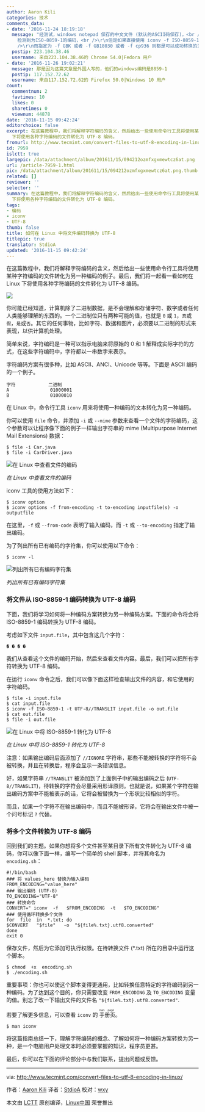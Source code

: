 ```yaml
---
author: Aaron Kili
categories: 技术
comments_data:
- date: '2016-11-24 18:19:18'
  message: "经测试，windows notepad 保存的中文文件 (默认的ASCII码保存)，<br />\r\n在linux下使用 file -i
    检测到为ISO-8859-1的编码，<br />\r\n但是如果直接使用 iconv -f ISO-8859-1 -t UTF-8 转换后仍然是乱码，<br
    />\r\n而指定为 -f GBK 或者 -f GB18030 或者 -f cp936 则都是可以成功转换的为中文显示；"
  postip: 223.104.38.46
  username: 来自223.104.38.46的 Chrome 54.0|Fedora 用户
- date: '2016-11-26 19:02:21'
  message: 那是因为这篇文章是外国人写的，他们的windows编码是8859-1
  postip: 117.152.72.62
  username: 来自117.152.72.62的 Firefox 50.0|Windows 10 用户
count:
  commentnum: 2
  favtimes: 10
  likes: 0
  sharetimes: 0
  viewnum: 44878
date: '2016-11-15 09:42:24'
editorchoice: false
excerpt: 在这篇教程中，我们将解释字符编码的含义，然后给出一些使用命令行工具将使用某种字符编码的文件转化为另一种编码的例子。最后，我们将一起看一看如何在 Linux
  下将使用各种字符编码的文件转化为 UTF-8 编码。
fromurl: http://www.tecmint.com/convert-files-to-utf-8-encoding-in-linux/
id: 7959
islctt: true
largepic: /data/attachment/album/201611/15/094212ozmfxgxmewtcz6at.png
url: /article-7959-1.html
pic: /data/attachment/album/201611/15/094212ozmfxgxmewtcz6at.png.thumb.jpg
related: []
reviewer: ''
selector: ''
summary: 在这篇教程中，我们将解释字符编码的含义，然后给出一些使用命令行工具将使用某种字符编码的文件转化为另一种编码的例子。最后，我们将一起看一看如何在 Linux
  下将使用各种字符编码的文件转化为 UTF-8 编码。
tags:
- 编码
- iconv
- UTF-8
thumb: false
title: 如何在 Linux 中将文件编码转换为 UTF-8
titlepic: true
translator: StdioA
updated: '2016-11-15 09:42:24'
---
```


在这篇教程中，我们将解释字符编码的含义，然后给出一些使用命令行工具将使用某种字符编码的文件转化为另一种编码的例子。最后，我们将一起看一看如何在 Linux 下将使用各种字符编码的文件转化为 UTF-8 编码。


![](/data/attachment/album/201611/15/094212ozmfxgxmewtcz6at.png)


你可能已经知道，计算机除了二进制数据，是不会理解和存储字符、数字或者任何人类能够理解的东西的。一个二进制位只有两种可能的值，也就是 `0` 或 `1`，`真`或`假`，`是`或`否`。其它的任何事物，比如字符、数据和图片，必须要以二进制的形式来表现，以供计算机处理。


简单来说，字符编码是一种可以指示电脑来将原始的 0 和 1 解释成实际字符的方式，在这些字符编码中，字符都以一串数字来表示。


字符编码方案有很多种，比如 ASCII、ANCI、Unicode 等等。下面是 ASCII 编码的一个例子。



```
字符            二进制
A               01000001
B               01000010

```

在 Linux 中，命令行工具 `iconv` 用来将使用一种编码的文本转化为另一种编码。


你可以使用 `file` 命令，并添加 `-i` 或 `--mime` 参数来查看一个文件的字符编码，这个参数可以让程序像下面的例子一样输出字符串的 mime (Multipurpose Internet Mail Extensions) 数据：



```
$ file -i Car.java
$ file -i CarDriver.java

```

![在 Linux 中查看文件的编码](/data/attachment/album/201611/15/094225gn0z3fttp33bpzbc.png)


*在 Linux 中查看文件的编码*


iconv 工具的使用方法如下：



```
$ iconv option
$ iconv options -f from-encoding -t to-encoding inputfile(s) -o outputfile 

```

在这里，`-f` 或 `--from-code` 表明了输入编码，而 `-t` 或 `--to-encoding` 指定了输出编码。


为了列出所有已有编码的字符集，你可以使用以下命令：



```
$ iconv -l 

```

![列出所有已有编码字符集](/data/attachment/album/201611/15/094226dmn4vabfnovl9z54.png)


*列出所有已有编码字符集*


### 将文件从 ISO-8859-1 编码转换为 UTF-8 编码


下面，我们将学习如何将一种编码方案转换为另一种编码方案。下面的命令将会将 ISO-8859-1 编码转换为 UTF-8 编码。


考虑如下文件 `input.file`，其中包含这几个字符：



```
� � � �

```

我们从查看这个文件的编码开始，然后来查看文件内容。最后，我们可以把所有字符转换为 UTF-8 编码。


在运行 `iconv` 命令之后，我们可以像下面这样检查输出文件的内容，和它使用的字符编码。



```
$ file -i input.file
$ cat input.file 
$ iconv -f ISO-8859-1 -t UTF-8//TRANSLIT input.file -o out.file
$ cat out.file 
$ file -i out.file 

```

![在 Linux 中将 ISO-8859-1 转化为 UTF-8](/data/attachment/album/201611/15/094226nzsi0ozr14dgc2oo.png)


*在 Linux 中将 ISO-8859-1 转化为 UTF-8*


注意：如果输出编码后面添加了 `//IGNORE` 字符串，那些不能被转换的字符将不会被转换，并且在转换后，程序会显示一条错误信息。


好，如果字符串 `//TRANSLIT` 被添加到了上面例子中的输出编码之后 (`UTF-8//TRANSLIT`)，待转换的字符会尽量采用形译原则。也就是说，如果某个字符在输出编码方案中不能被表示的话，它将会被替换为一个形状比较相似的字符。


而且，如果一个字符不在输出编码中，而且不能被形译，它将会在输出文件中被一个问号标记 `?` 代替。


### 将多个文件转换为 UTF-8 编码


回到我们的主题。如果你想将多个文件甚至某目录下所有文件转化为 UTF-8 编码，你可以像下面一样，编写一个简单的 shell 脚本，并将其命名为 `encoding.sh`：



```
#!/bin/bash
### 将 values_here 替换为输入编码
FROM_ENCODING="value_here"
### 输出编码 (UTF-8)
TO_ENCODING="UTF-8"
### 转换命令
CONVERT=" iconv  -f   $FROM_ENCODING  -t   $TO_ENCODING"
### 使用循环转换多个文件
for  file  in  *.txt; do
$CONVERT   "$file"   -o  "${file%.txt}.utf8.converted"
done
exit 0

```

保存文件，然后为它添加可执行权限。在待转换文件 (\*.txt) 所在的目录中运行这个脚本。



```
$ chmod  +x  encoding.sh
$ ./encoding.sh

```

重要事项：你也可以使这个脚本变得更通用，比如转换任意特定的字符编码到另一种编码。为了达到这个目的，你只需要改变 `FROM_ENCODING` 及 `TO_ENCODING` 变量的值。别忘了改一下输出文件的文件名 `"${file%.txt}.utf8.converted"`.


若要了解更多信息，可以查看 `iconv` 的<ruby> 手册页 <rp>  （ </rp> <rt>  man page </rt> <rp>  ） </rp></ruby>。



```
$ man iconv

```

将这篇指南总结一下，理解字符编码的概念、了解如何将一种编码方案转换为另一种，是一个电脑用户处理文本时必须要掌握的知识，程序员更甚。


最后，你可以在下面的评论部分中与我们联系，提出问题或反馈。




---


via: <http://www.tecmint.com/convert-files-to-utf-8-encoding-in-linux/>


作者：[Aaron Kili](http://www.tecmint.com/author/aaronkili/) 译者：[StdioA](https://github.com/StdioA) 校对：[wxy](https://github.com/wxy)


本文由 [LCTT](https://github.com/LCTT/TranslateProject) 原创编译，[Linux中国](https://linux.cn/) 荣誉推出